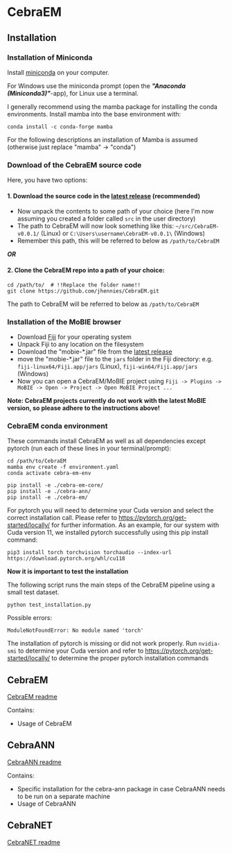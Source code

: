 # CebraEM

## Installation

### Installation of Miniconda

Install [miniconda](https://docs.anaconda.com/free/miniconda/) on your computer.

For Windows use the miniconda prompt (open the ***"Anaconda (Miniconda3)"***-app), for Linux use a terminal.


I generally recommend using the mamba package for installing the conda environments. Install mamba into the base 
environment with:

```
conda install -c conda-forge mamba
```

For the following descriptions an installation of Mamba is assumed (otherwise just replace "mamba" -> "conda")

### Download of the CebraEM source code

Here, you have two options: 

#### 1. Download the source code in the [latest release](https://github.com/jhennies/CebraEM/archive/refs/tags/v0.0.1.zip) (recommended)

 - Now unpack the contents to some path of your choice (here I'm now assuming you created a folder called ```src``` in the user directory)
 - The path to CebraEM will now look something like this: ```~/src/CebraEM-v0.0.1/``` (Linux) or ```C:\Users\username\CebraEM-v0.0.1\``` (Windows)
 - Remember this path, this will be referred to below as ```/path/to/CebraEM```

***OR***

#### 2. Clone the CebraEM repo into a path of your choice:

```
cd /path/to/  # !!Replace the folder name!!
git clone https://github.com/jhennies/CebraEM.git
```

The path to CebraEM will be referred to below as ```/path/to/CebraEM```

### Installation of the MoBIE browser

 - Download [Fiji](https://imagej.net/software/fiji/downloads) for your operating system
 - Unpack Fiji to any location on the filesystem
 - Download the "mobie-*.jar" file from the [latest release](https://github.com/jhennies/CebraEM/releases/download/v0.0.1/mobie-2.0.0-SNAPSHOT.jar)
 - move the "mobie-*.jar" file to the ```jars``` folder in the Fiji directory: e.g. ```fiji-linux64/Fiji.app/jars``` (Linux), ```fiji-win64/Fiji.app/jars``` (Windows)
 - Now you can open a CebraEM/MoBIE project using ```Fiji -> Plugins -> MoBIE -> Open -> Project -> Open MoBIE Project ...```

**Note: CebraEM projects currently do not work with the latest MoBIE version, so please adhere to the instructions above!**

### CebraEM conda environment

These commands install CebraEM as well as all dependencies except pytorch (run each of these lines in your terminal/prompt):
```
cd /path/to/CebraEM
mamba env create -f environment.yaml
conda activate cebra-em-env

pip install -e ./cebra-em-core/
pip install -e ./cebra-ann/
pip install -e ./cebra-em/
```

For pytorch you will need to determine your Cuda version and select the correct installation call. 
Please refer to https://pytorch.org/get-started/locally/ for further information.
As an example, for our system with Cuda version 11, we installed pytorch successfully using this pip install command: 

```
pip3 install torch torchvision torchaudio --index-url https://download.pytorch.org/whl/cu118
```

**Now it is important to test the installation**

The following script runs the main steps of the CebraEM pipeline using a small test dataset.

```
python test_installation.py
```

Possible errors:

```
ModuleNotFoundError: No module named 'torch'
```

The installation of pytorch is missing or did not work properly. 
Run ```nvidia-smi``` to determine your Cuda version and refer to https://pytorch.org/get-started/locally/ to determine 
the proper pytorch installation commands

## CebraEM

[CebraEM readme](cebra-em/README.md)

Contains:
 - Usage of CebraEM

## CebraANN

[CebraANN readme](cebra-ann/README.md)

Contains:
 - Specific installation for the cebra-ann package in case CebraANN needs to be run on a separate machine
 - Usage of CebraANN

## CebraNET

[CebraNET readme](CebraNET_README.md)
